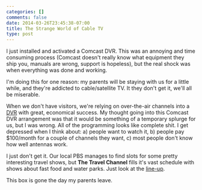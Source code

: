 ```yaml
---
categories: []
comments: false
date: 2014-03-26T23:45:38-07:00
title: The Strange World of Cable TV
type: post
---
```


I just installed and activated a Comcast DVR. This was an annoying and time consuming process (Comcast doesn't really know what equipment
they ship you, manuals are wrong, support is hopeless), but the real shock was when everything was done and working.

I'm doing this for one reason: my parents will be staying with us for a little while, and they're addicted to cable/satellite TV. It they don't
get it, we'll all be miserable.

When we don't have visitors, we're relying on over-the-air channels into a [DVR](http://www.channelmaster.com/Products_s/329.htm) with great, economical success. My thought going into this Comcast DVR arrangement was
that it would be something of a temporary splurge for us, but I was wrong. All of the programming looks like complete
shit. I get depressed when I think about: a) people want to watch it,  b) people pay $100/month for a couple of channels they want, c) most people don't know how well antennas work.

I just don't get it. Our local PBS manages to find slots for some pretty interesting travel shows, but **The Travel Channel** fills it's
vast schedule with shows about fast food and water parks. Just look at the [line-up](http://en.wikipedia.org/wiki/List_of_programs_broadcast_by_Travel_Channel).

This box is gone the day my parents leave.
